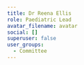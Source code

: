```yaml
---
title: Dr Reena Ellis
role: Paediatric Lead
avatar_filename: avatar
social: []
superuser: false
user_groups:
  - Committee
---
```

